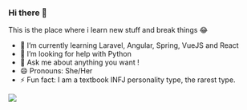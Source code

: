 ### Hi there 👋

This is the place where i learn new stuff and break things 😂

- 🌱 I’m currently learning Laravel, Angular, Spring, VueJS and React
- 🤔 I’m looking for help with Python
- 💬 Ask me about anything you want !
- 😄 Pronouns: She/Her
- ⚡ Fun fact: I am a textbook INFJ personality type, the rarest type.
<img src="https://github-readme-stats.vercel.app/api?username=radad-j&hide=issues&&show_icons=true&title_color=ffffff&icon_color=ffc83d&text_color=daf7dc&bg_color=0d1117">
